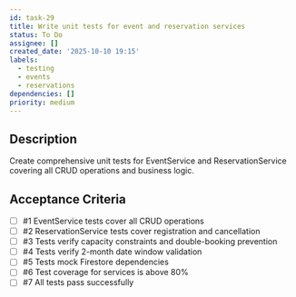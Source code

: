 ```yaml
---
id: task-29
title: Write unit tests for event and reservation services
status: To Do
assignee: []
created_date: '2025-10-10 19:15'
labels:
  - testing
  - events
  - reservations
dependencies: []
priority: medium
---
```


## Description

<!-- SECTION:DESCRIPTION:BEGIN -->
Create comprehensive unit tests for EventService and ReservationService covering all CRUD operations and business logic.
<!-- SECTION:DESCRIPTION:END -->

## Acceptance Criteria
<!-- AC:BEGIN -->
- [ ] #1 EventService tests cover all CRUD operations
- [ ] #2 ReservationService tests cover registration and cancellation
- [ ] #3 Tests verify capacity constraints and double-booking prevention
- [ ] #4 Tests verify 2-month date window validation
- [ ] #5 Tests mock Firestore dependencies
- [ ] #6 Test coverage for services is above 80%
- [ ] #7 All tests pass successfully
<!-- AC:END -->
